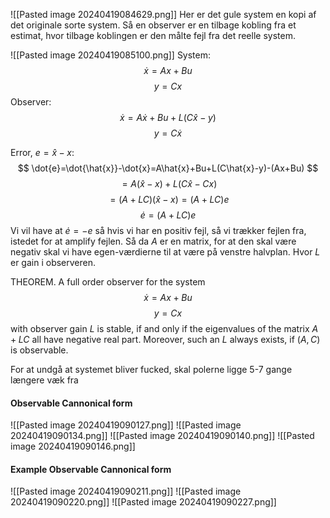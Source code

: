 
![[Pasted image 20240419084629.png]]
Her er det gule system en kopi af det originale sorte system.
Så en observer er en tilbage kobling fra et estimat, hvor tilbage koblingen er den målte fejl fra det reelle system. 

![[Pasted image 20240419085100.png]]
System:
$$
\dot{x}=Ax+Bu
$$
$$
y=Cx
$$
Observer:
$$
\dot{x}=A\dot{x}+Bu+L(C\hat{x}-y)
$$
$$
y=C\dot{x}
$$

Error, $e=\hat{x}-x$:
$$
\dot{e}=\dot{\hat{x}}-\dot{x}=A\hat{x}+Bu+L(C\hat{x}-y)-(Ax+Bu)
$$
$$
=A(\hat{x}-x)+L(C\hat{x}-Cx)
$$
$$
=(A+LC)(\hat{x}-x)=(A+LC)e
$$
$$
\dot{e}=(A+LC)e
$$
Vi vil have at $\dot{e}=-e$ så hvis vi har en positiv fejl, så vi trækker fejlen fra, istedet for at amplify fejlen.
Så da $A$ er en matrix, for at den skal være negativ skal vi have egen-værdierne til at være på venstre halvplan. Hvor $L$ er gain i observeren.


THEOREM. A full order observer for the system
$$
\dot{x}=Ax+Bu
$$
$$
y=Cx
$$
with observer gain $L$ is stable, if and only if the eigenvalues of the matrix $A+LC$ all have negative real part.
Moreover, such an $L$ always exists, if $(A,C)$ is observable.

For at undgå at systemet bliver fucked, skal polerne ligge 5-7 gange længere væk fra 

#### Observable Cannonical form
![[Pasted image 20240419090127.png]]
![[Pasted image 20240419090134.png]]
![[Pasted image 20240419090140.png]]
![[Pasted image 20240419090146.png]]

#### Example Observable Cannonical form
![[Pasted image 20240419090211.png]]
![[Pasted image 20240419090220.png]]
![[Pasted image 20240419090227.png]]
